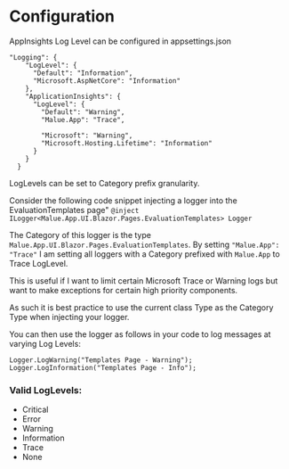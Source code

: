 # Configuration

AppInsights Log Level can be configured in appsettings.json

```
"Logging": {
    "LogLevel": {
      "Default": "Information",
      "Microsoft.AspNetCore": "Information"
    },
    "ApplicationInsights": {
      "LogLevel": {
        "Default": "Warning",
        "Malue.App": "Trace",

        "Microsoft": "Warning",
        "Microsoft.Hosting.Lifetime": "Information"
      }
    }
  }
```

LogLevels can be set to Category prefix granularity.

Consider the following code snippet injecting a logger into the EvaluationTemplates page"
`@inject ILogger<Malue.App.UI.Blazor.Pages.EvaluationTemplates> Logger`

The Category of this logger is the type `Malue.App.UI.Blazor.Pages.EvaluationTemplates`.
By setting `"Malue.App": "Trace"` I am setting all loggers with a Category prefixed with `Malue.App` to Trace LogLevel.

This is useful if I want to limit certain Microsoft Trace or Warning logs but want to make exceptions for certain high priority components.

As such it is best practice to use the current class Type as the Category Type when injecting your logger.

You can then use the logger as follows in your code to log messages at varying Log Levels:
```
Logger.LogWarning("Templates Page - Warning");
Logger.LogInformation("Templates Page - Info");
```


### Valid LogLevels:
- Critical
- Error
- Warning
- Information
- Trace
- None

